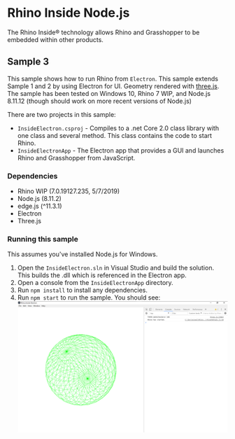# Rhino Inside Node.js
The Rhino Inside® technology allows Rhino and Grasshopper to be embedded within other products.

## Sample 3
This sample shows how to run Rhino from `Electron`.
This sample extends Sample 1 and 2 by using Electron for UI. Geometry rendered with [three.js](https://threejs.org).
The sample has been tested on Windows 10, Rhino 7 WIP, and Node.js 8.11.12 (though should work on more recent versions of Node.js)

There are two projects in this sample:
- `InsideElectron.csproj` - Compiles to a .net Core 2.0 class library with one class and several method. This class contains the code to start Rhino.
- `InsideElectronApp` - The Electron app that provides a GUI and launches Rhino and Grasshopper from JavaScript.

### Dependencies
- Rhino WIP (7.0.19127.235, 5/7/2019)
- Node.js (8.11.2)
- edge.js (^11.3.1)
- Electron
- Three.js

### Running this sample
This assumes you've installed Node.js for Windows.
1. Open the `InsideElectron.sln` in Visual Studio and build the solution. This builds the .dll which is referenced in the Electron app.
2. Open a console from the `InsideElectronApp` directory.
3. Run `npm install` to install any dependencies.
4. Run `npm start` to run the sample. You should see:
![](Rhino.Inside.JavaScript_Sample-3.png)

